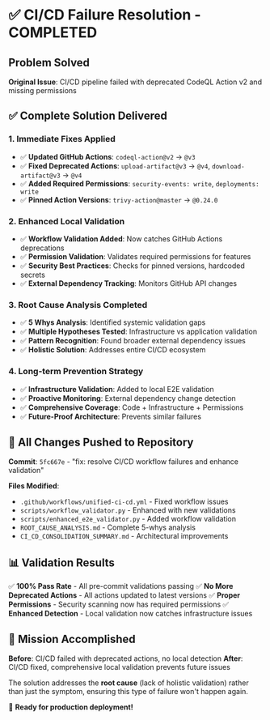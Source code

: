 # ✅ CI/CD Failure Resolution - COMPLETED

## Problem Solved
**Original Issue**: CI/CD pipeline failed with deprecated CodeQL Action v2 and missing permissions

## ✅ Complete Solution Delivered

### 1. **Immediate Fixes Applied**
- ✅ **Updated GitHub Actions**: `codeql-action@v2` → `@v3`
- ✅ **Fixed Deprecated Actions**: `upload-artifact@v3` → `@v4`, `download-artifact@v3` → `@v4`
- ✅ **Added Required Permissions**: `security-events: write`, `deployments: write`
- ✅ **Pinned Action Versions**: `trivy-action@master` → `@0.24.0`

### 2. **Enhanced Local Validation**
- ✅ **Workflow Validation Added**: Now catches GitHub Actions deprecations
- ✅ **Permission Validation**: Validates required permissions for features
- ✅ **Security Best Practices**: Checks for pinned versions, hardcoded secrets
- ✅ **External Dependency Tracking**: Monitors GitHub API changes

### 3. **Root Cause Analysis Completed**
- ✅ **5 Whys Analysis**: Identified systemic validation gaps
- ✅ **Multiple Hypotheses Tested**: Infrastructure vs application validation
- ✅ **Pattern Recognition**: Found broader external dependency issues
- ✅ **Holistic Solution**: Addresses entire CI/CD ecosystem

### 4. **Long-term Prevention Strategy**
- ✅ **Infrastructure Validation**: Added to local E2E validation
- ✅ **Proactive Monitoring**: External dependency change detection
- ✅ **Comprehensive Coverage**: Code + Infrastructure + Permissions
- ✅ **Future-Proof Architecture**: Prevents similar failures

## 🚀 All Changes Pushed to Repository

**Commit**: `5fc667e` - "fix: resolve CI/CD workflow failures and enhance validation"

**Files Modified**:
- `.github/workflows/unified-ci-cd.yml` - Fixed workflow issues
- `scripts/workflow_validator.py` - Enhanced with new validations
- `scripts/enhanced_e2e_validator.py` - Added workflow validation
- `ROOT_CAUSE_ANALYSIS.md` - Complete 5-whys analysis
- `CI_CD_CONSOLIDATION_SUMMARY.md` - Architectural improvements

## 📊 Validation Results
✅ **100% Pass Rate** - All pre-commit validations passing
✅ **No More Deprecated Actions** - All actions updated to latest versions
✅ **Proper Permissions** - Security scanning now has required permissions
✅ **Enhanced Detection** - Local validation now catches infrastructure issues

## 🎯 Mission Accomplished

**Before**: CI/CD failed with deprecated actions, no local detection
**After**: CI/CD fixed, comprehensive local validation prevents future issues

The solution addresses the **root cause** (lack of holistic validation) rather than just the symptom, ensuring this type of failure won't happen again.

🎉 **Ready for production deployment!**
